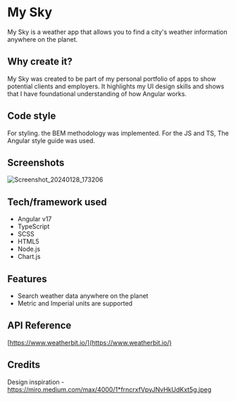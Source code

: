 # My Sky

My Sky is a weather app  that allows you to find a city's weather information anywhere on the planet.

## Why create it?

My Sky was created to be part of my personal portfolio of apps to show potential clients and employers. It highlights my UI design skills and shows that I have foundational understanding of how Angular works.

## Code style

For styling. the BEM methodology was implemented. 
For the JS and TS, The Angular style guide was used.
 
## Screenshots

![Screenshot_20240128_173206](https://github.com/MasterMahariel/my-sky/assets/12755283/9d0a842a-e450-448b-b7be-2a51b2975e81)


## Tech/framework used

- Angular v17
- TypeScript
- SCSS
- HTML5
- Node.js
- Chart.js

## Features

- Search weather data anywhere on the planet
- Metric and Imperial units are supported

## API Reference

[https://www.weatherbit.io/](https://www.weatherbit.io/)

## Credits
Design inspiration - https://miro.medium.com/max/4000/1*frncrxfVpyJNvHkUdKxt5g.jpeg
